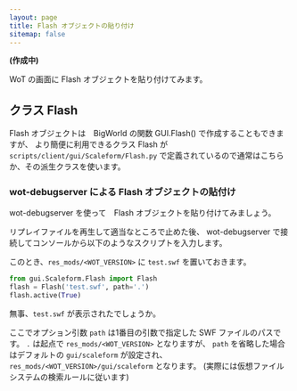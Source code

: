 ```yaml
---
layout: page
title: Flash オブジェクトの貼り付け
sitemap: false
---
```

**(作成中)**

WoT の画面に Flash オブジェクトを貼り付けてみます。

## クラス Flash

Flash オブジェクトは　BigWorld の関数 GUI.Flash() で作成することもできますが、
より簡便に利用できるクラス Flash が
`scripts/client/gui/Scaleform/Flash.py`
で定義されているので通常はこちらか、その派生クラスを使います。

### wot-debugserver による Flash オブジェクトの貼付け

wot-debugserver を使って　Flash オブジェクトを貼り付けてみましょう。

リプレイファイルを再生して適当なところで止めた後、
wot-debugserver で接続してコンソールから以下のようなスクリプトを入力します。

このとき、`res_mods/<WOT_VERSION>` に `test.swf` を置いておきます。

```python
from gui.Scaleform.Flash import Flash
flash = Flash('test.swf', path='.')
flash.active(True)
```

無事、`test.swf` が表示されたでしょうか。

ここでオプション引数 `path` は1番目の引数で指定した SWF ファイルのパスです。
`.` は起点で `res_mods/<WOT_VERSION>` となりますが、
`path` を省略した場合はデフォルトの `gui/scaleform` が設定され、
`res_mods/<WOT_VERSION>/gui/scaleform` となります。
(実際には仮想ファイルシステムの検索ルールに従います)
